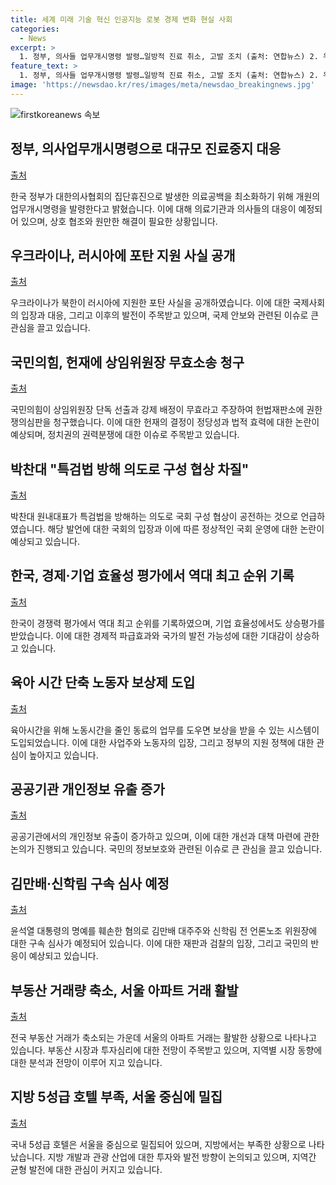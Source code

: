 ```yaml
---
title: 세계 미래 기술 혁신 인공지능 로봇 경제 변화 현실 사회
categories:
  - News
excerpt: >
  1. 정부, 의사들 업무개시명령 발령…일방적 진료 취소, 고발 조치 (출처: 연합뉴스) 2. 우크라, 북한 지원 러시아 포탄 180만발…미사일·전차 부품도 (출처: 연합뉴스) 3. 국민의힘, 상임위원장 단독 선출 무효…헌재 권한쟁의심판 청구 (출처: 연합뉴스) 4. 박찬대 국민의힘의 진짜 목적은 윤석열 방탄…특검법 막겠다는 속셈 (출처: 연합뉴스) 5. 한국 국가경쟁력 28→20위 역대 최고…기업 효율성 10계단↑ (출처: 연합뉴스) 6. 육아 위해 노동시간 줄인 동료 일 대신하면 보상받는다 (출처: 연합뉴스) 7. 공공기관, 매달 10곳 개인정보 유출 역대 최다 (출처: 연합뉴스) 8. 尹 명예훼손 허위 인터뷰 의혹 김만배·신학림 20일 구속심사 (출처: 연합뉴스) 9. 4월 전국 아파트거래 전월 대비 6.2%↓…서울 아파트만 6.7% 늘어 (출처: 연합뉴스) 10. 5성급 호텔 서울 33개·제주 20개…광주 등 6개 시도는 전무 (출처: 연합뉴스)
feature_text: >
  1. 정부, 의사들 업무개시명령 발령…일방적 진료 취소, 고발 조치 (출처: 연합뉴스) 2. 우크라, 북한 지원 러시아 포탄 180만발…미사일·전차 부품도 (출처: 연합뉴스) 3. 국민의힘, 상임위원장 단독 선출 무효…헌재 권한쟁의심판 청구 (출처: 연합뉴스) 4. 박찬대 국민의힘의 진짜 목적은 윤석열 방탄…특검법 막겠다는 속셈 (출처: 연합뉴스) 5. 한국 국가경쟁력 28→20위 역대 최고…기업 효율성 10계단↑ (출처: 연합뉴스) 6. 육아 위해 노동시간 줄인 동료 일 대신하면 보상받는다 (출처: 연합뉴스) 7. 공공기관, 매달 10곳 개인정보 유출 역대 최다 (출처: 연합뉴스) 8. 尹 명예훼손 허위 인터뷰 의혹 김만배·신학림 20일 구속심사 (출처: 연합뉴스) 9. 4월 전국 아파트거래 전월 대비 6.2%↓…서울 아파트만 6.7% 늘어 (출처: 연합뉴스) 10. 5성급 호텔 서울 33개·제주 20개…광주 등 6개 시도는 전무 (출처: 연합뉴스)
image: 'https://newsdao.kr/res/images/meta/newsdao_breakingnews.jpg'
---
```


<p><img src="https://newsdao.kr/res/images/meta/newsdao_breakingnews.jpg" alt="firstkoreanews 속보" /></p>

<h2 data-ke-size="size26">정부, 의사업무개시명령으로 대규모 진료중지 대응</h2>

<p data-ke-size="size16"><a href="https://www.yna.co.kr/view/AKR20240618030900530">출처</a></p>

<p>한국 정부가 대한의사협회의 집단휴진으로 발생한 의료공백을 최소화하기 위해 개원의 업무개시명령을 발령한다고 밝혔습니다. 이에 대해 의료기관과 의사들의 대응이 예정되어 있으며, 상호 협조와 원만한 해결이 필요한 상황입니다.</p>

<h2 data-ke-size="size26">우크라이나, 러시아에 포탄 지원 사실 공개</h2>

<p data-ke-size="size16"><a href="https://www.yna.co.kr/view/AKR20240618030500504">출처</a></p>

<p>우크라이나가 북한이 러시아에 지원한 포탄 사실을 공개하였습니다. 이에 대한 국제사회의 입장과 대응, 그리고 이후의 발전이 주목받고 있으며, 국제 안보와 관련된 이슈로 큰 관심을 끌고 있습니다.</p>

<h2 data-ke-size="size26">국민의힘, 헌재에 상임위원장 무효소송 청구</h2>

<p data-ke-size="size16"><a href="https://www.yna.co.kr/view/AKR20240618037000001">출처</a></p>

<p>국민의힘이 상임위원장 단독 선출과 강제 배정이 무효라고 주장하여 헌법재판소에 권한쟁의심판을 청구했습니다. 이에 대한 헌재의 결정이 정당성과 법적 효력에 대한 논란이 예상되며, 정치권의 권력분쟁에 대한 이슈로 주목받고 있습니다.</p>

<h2 data-ke-size="size26">박찬대 "특검법 방해 의도로 구성 협상 차질"</h2>

<p data-ke-size="size16"><a href="https://www.yna.co.kr/view/AKR20240618049400001">출처</a></p>

<p>박찬대 원내대표가 특검법을 방해하는 의도로 국회 구성 협상이 공전하는 것으로 언급하였습니다. 해당 발언에 대한 국회의 입장과 이에 따른 정상적인 국회 운영에 대한 논란이 예상되고 있습니다.</p>

<h2 data-ke-size="size26">한국, 경제·기업 효율성 평가에서 역대 최고 순위 기록</h2>

<p data-ke-size="size16"><a href="https://www.yna.co.kr/view/AKR20240617144200002">출처</a></p>

<p>한국이 경쟁력 평가에서 역대 최고 순위를 기록하였으며, 기업 효율성에서도 상승평가를 받았습니다. 이에 대한 경제적 파급효과와 국가의 발전 가능성에 대한 기대감이 상승하고 있습니다.</p>

<h2 data-ke-size="size26">육아 시간 단축 노동자 보상제 도입</h2>

<p data-ke-size="size16"><a href="https://www.yna.co.kr/view/AKR20240617124700530">출처</a></p>

<p>육아시간을 위해 노동시간을 줄인 동료의 업무를 도우면 보상을 받을 수 있는 시스템이 도입되었습니다. 이에 대한 사업주와 노동자의 입장, 그리고 정부의 지원 정책에 대한 관심이 높아지고 있습니다.</p>

<h2 data-ke-size="size26">공공기관 개인정보 유출 증가</h2>

<p data-ke-size="size16"><a href="https://www.yna.co.kr/view/AKR20240617150600530">출처</a></p>

<p>공공기관에서의 개인정보 유출이 증가하고 있으며, 이에 대한 개선과 대책 마련에 관한 논의가 진행되고 있습니다. 국민의 정보보호와 관련된 이슈로 큰 관심을 끌고 있습니다.</p>

<h2 data-ke-size="size26">김만배·신학림 구속 심사 예정</h2>

<p data-ke-size="size16"><a href="https://www.yna.co.kr/view/AKR20240618043300004">출처</a></p>

<p>윤석열 대통령의 명예를 훼손한 혐의로 김만배 대주주와 신학림 전 언론노조 위원장에 대한 구속 심사가 예정되어 있습니다. 이에 대한 재판과 검찰의 입장, 그리고 국민의 반응이 예상되고 있습니다.</p>

<h2 data-ke-size="size26">부동산 거래량 축소, 서울 아파트 거래 활발</h2>

<p data-ke-size="size16"><a href="https://www.yna.co.kr/view/AKR20240618035500003">출처</a></p>

<p>전국 부동산 거래가 축소되는 가운데 서울의 아파트 거래는 활발한 상황으로 나타나고 있습니다. 부동산 시장과 투자심리에 대한 전망이 주목받고 있으며, 지역별 시장 동향에 대한 분석과 전망이 이루어 지고 있습니다.</p>

<h2 data-ke-size="size26">지방 5성급 호텔 부족, 서울 중심에 밀집</h2>

<p data-ke-size="size16"><a href="https://www.yna.co.kr/view/AKR20240617145100030">출처</a></p>

<p>국내 5성급 호텔은 서울을 중심으로 밀집되어 있으며, 지방에서는 부족한 상황으로 나타났습니다. 지방 개발과 관광 산업에 대한 투자와 발전 방향이 논의되고 있으며, 지역간 균형 발전에 대한 관심이 커지고 있습니다.</p>


